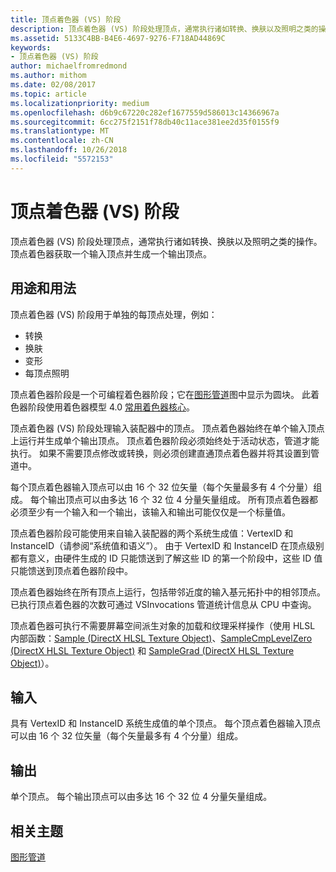 ```yaml
---
title: 顶点着色器 (VS) 阶段
description: 顶点着色器 (VS) 阶段处理顶点，通常执行诸如转换、换肤以及照明之类的操作。 顶点着色器获取一个输入顶点并生成一个输出顶点。
ms.assetid: 5133C4BB-B4E6-4697-9276-F718AD44869C
keywords:
- 顶点着色器 (VS) 阶段
author: michaelfromredmond
ms.author: mithom
ms.date: 02/08/2017
ms.topic: article
ms.localizationpriority: medium
ms.openlocfilehash: d6b9c67220c282ef1677559d586013c14366967a
ms.sourcegitcommit: 6cc275f2151f78db40c11ace381ee2d35f0155f9
ms.translationtype: MT
ms.contentlocale: zh-CN
ms.lasthandoff: 10/26/2018
ms.locfileid: "5572153"
---
```

# <a name="vertex-shader-vs-stage"></a>顶点着色器 (VS) 阶段


顶点着色器 (VS) 阶段处理顶点，通常执行诸如转换、换肤以及照明之类的操作。 顶点着色器获取一个输入顶点并生成一个输出顶点。

## <a name="span-idpurposeandusesspanspan-idpurposeandusesspanspan-idpurposeandusesspanpurpose-and-uses"></a><span id="Purpose_and_uses"></span><span id="purpose_and_uses"></span><span id="PURPOSE_AND_USES"></span>用途和用法


顶点着色器 (VS) 阶段用于单独的每顶点处理，例如：

-   转换
-   换肤
-   变形
-   每顶点照明

顶点着色器阶段是一个可编程着色器阶段；它在[图形管道](graphics-pipeline.md)图中显示为圆块。 此着色器阶段使用着色器模型 4.0 [常用着色器核心](https://msdn.microsoft.com/library/windows/desktop/bb509580)。

顶点着色器 (VS) 阶段处理输入装配器中的顶点。 顶点着色器始终在单个输入顶点上运行并生成单个输出顶点。 顶点着色器阶段必须始终处于活动状态，管道才能执行。 如果不需要顶点修改或转换，则必须创建直通顶点着色器并将其设置到管道中。

每个顶点着色器输入顶点可以由 16 个 32 位矢量（每个矢量最多有 4 个分量）组成。 每个输出顶点可以由多达 16 个 32 位 4 分量矢量组成。 所有顶点着色器都必须至少有一个输入和一个输出，该输入和输出可能仅仅是一个标量值。

顶点着色器阶段可能使用来自输入装配器的两个系统生成值：VertexID 和 InstanceID（请参阅“系统值和语义”）。 由于 VertexID 和 InstanceID 在顶点级别都有意义，由硬件生成的 ID 只能馈送到了解这些 ID 的第一个阶段中，这些 ID 值只能馈送到顶点着色器阶段中。

顶点着色器始终在所有顶点上运行，包括带邻近度的输入基元拓扑中的相邻顶点。 已执行顶点着色器的次数可通过 VSInvocations 管道统计信息从 CPU 中查询。

顶点着色器可执行不需要屏幕空间派生对象的加载和纹理采样操作（使用 HLSL 内部函数：[Sample (DirectX HLSL Texture Object)](https://msdn.microsoft.com/library/windows/desktop/bb509695)、[SampleCmpLevelZero (DirectX HLSL Texture Object)](https://msdn.microsoft.com/library/windows/desktop/bb509697) 和 [SampleGrad (DirectX HLSL Texture Object)](https://msdn.microsoft.com/library/windows/desktop/bb509698)）。

## <a name="span-idinputspanspan-idinputspanspan-idinputspaninput"></a><span id="Input"></span><span id="input"></span><span id="INPUT"></span>输入


具有 VertexID 和 InstanceID 系统生成值的单个顶点。 每个顶点着色器输入顶点可以由 16 个 32 位矢量（每个矢量最多有 4 个分量）组成。

## <a name="span-idoutputspanspan-idoutputspanspan-idoutputspanoutput"></a><span id="Output"></span><span id="output"></span><span id="OUTPUT"></span>输出


单个顶点。 每个输出顶点可以由多达 16 个 32 位 4 分量矢量组成。

## <a name="span-idrelated-topicsspanrelated-topics"></a><span id="related-topics"></span>相关主题


[图形管道](graphics-pipeline.md)

 

 




